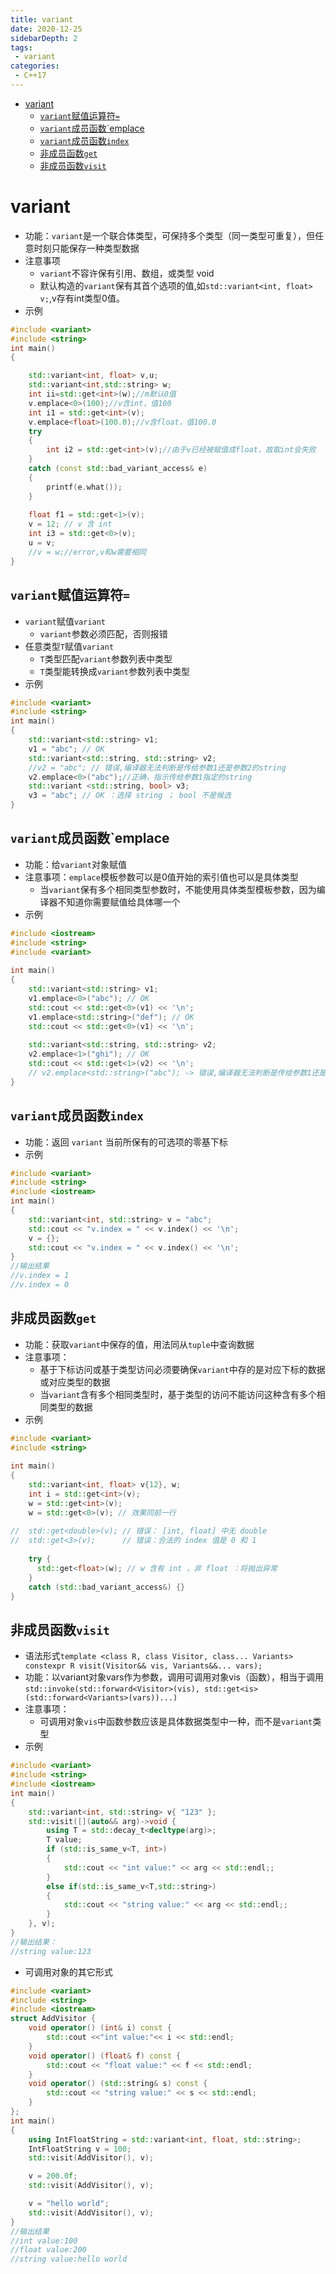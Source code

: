 ```yaml
---
title: variant
date: 2020-12-25
sidebarDepth: 2
tags:
 - variant
categories:
 - C++17
---
```

- [variant](#variant)
  - [`variant`赋值运算符`=`](#variant赋值运算符)
  - [`variant`成员函数`emplace](#variant成员函数emplace)
  - [`variant`成员函数`index`](#variant成员函数index)
  - [非成员函数`get`](#非成员函数get)
  - [非成员函数`visit`](#非成员函数visit)
# variant
- 功能：`variant`是一个联合体类型，可保持多个类型（同一类型可重复），但任意时刻只能保存一种类型数据
- 注意事项
  - `variant`不容许保有引用、数组，或类型 void 
  - 默认构造的`variant`保有其首个选项的值,如`std::variant<int, float> v;`,v存有int类型0值。
- 示例
```cpp
#include <variant>
#include <string>
int main()
{

	std::variant<int, float> v,u;
	std::variant<int,std::string> w;
	int ii=std::get<int>(w);//m默认0值
	v.emplace<0>(100);//v含int，值100
	int i1 = std::get<int>(v);
	v.emplace<float>(100.0);//v含float，值100.0
	try
	{
		int i2 = std::get<int>(v);//由于v已经被赋值成float，故取int会失败
	}
	catch (const std::bad_variant_access& e)
	{
		printf(e.what());
	}
	
	float f1 = std::get<1>(v);
	v = 12; // v 含 int
	int i3 = std::get<0>(v);
	u = v;
	//v = w;//error,v和w需要相同
}
```
## `variant`赋值运算符`=`
- `variant`赋值`variant`
  - `variant`参数必须匹配，否则报错
- 任意类型`T`赋值`variant`
  - `T`类型匹配`variant`参数列表中类型
  - `T`类型能转换成`variant`参数列表中类型
- 示例
```cpp
#include <variant>
#include <string>
int main()
{
	std::variant<std::string> v1;
	v1 = "abc"; // OK
	std::variant<std::string, std::string> v2;
	//v2 = "abc"; // 错误,编译器无法判断是传给参数1还是参数2的string
	v2.emplace<0>("abc");//正确，指示传给参数1指定的string
	std::variant <std::string, bool> v3;
	v3 = "abc"; // OK ：选择 string ； bool 不是候选
}
```
## `variant`成员函数`emplace
- 功能：给`variant`对象赋值
- 注意事项：`emplace`模板参数可以是0值开始的索引值也可以是具体类型
  - 当`variant`保有多个相同类型参数时，不能使用具体类型模板参数，因为编译器不知道你需要赋值给具体哪一个
- 示例
```cpp
#include <iostream>
#include <string>
#include <variant>
 
int main()
{
    std::variant<std::string> v1;
    v1.emplace<0>("abc"); // OK
    std::cout << std::get<0>(v1) << '\n';
    v1.emplace<std::string>("def"); // OK
    std::cout << std::get<0>(v1) << '\n';
 
    std::variant<std::string, std::string> v2;
    v2.emplace<1>("ghi"); // OK
    std::cout << std::get<1>(v2) << '\n';
    // v2.emplace<std::string>("abc"); -> 错误,编译器无法判断是传给参数1还是参数2的string
}
```
## `variant`成员函数`index`
- 功能：返回 `variant` 当前所保有的可选项的零基下标
- 示例
```cpp
#include <variant>
#include <string>
#include <iostream>
int main()
{
    std::variant<int, std::string> v = "abc"; 
    std::cout << "v.index = " << v.index() << '\n'; 
    v = {};  
    std::cout << "v.index = " << v.index() << '\n';
}
//输出结果
//v.index = 1
//v.index = 0
```
## 非成员函数`get`
- 功能：获取`variant`中保存的值，用法同从`tuple`中查询数据
- 注意事项：
  - 基于下标访问或基于类型访问必须要确保`variant`中存的是对应下标的数据或对应类型的数据
  - 当`variant`含有多个相同类型时，基于类型的访问不能访问这种含有多个相同类型的数据
- 示例
```cpp
#include <variant>
#include <string>
 
int main()
{
    std::variant<int, float> v{12}, w;
    int i = std::get<int>(v);
    w = std::get<int>(v);
    w = std::get<0>(v); // 效果同前一行
 
//  std::get<double>(v); // 错误： [int, float] 中无 double
//  std::get<3>(v);      // 错误：合法的 index 值是 0 和 1
 
    try {
      std::get<float>(w); // w 含有 int ，非 float ：将抛出异常
    }
    catch (std::bad_variant_access&) {}
}
```
## 非成员函数`visit`
- 语法形式`template <class R, class Visitor, class... Variants> constexpr R visit(Visitor&& vis, Variants&&... vars);`
- 功能：以variant对象vars作为参数，调用可调用对象vis（函数），相当于调用`std::invoke(std::forward<Visitor>(vis), std::get<is>(std::forward<Variants>(vars))...)`
- 注意事项：
  - 可调用对象`vis`中函数参数应该是具体数据类型中一种，而不是`variant`类型
- 示例
```cpp
#include <variant>
#include <string>
#include <iostream>
int main()
{
	std::variant<int, std::string> v{ "123" };
	std::visit([](auto&& arg)->void {
		using T = std::decay_t<decltype(arg)>;
		T value;
		if (std::is_same_v<T, int>)
		{
			std::cout << "int value:" << arg << std::endl;;
		}
		else if(std::is_same_v<T,std::string>)
		{
			std::cout << "string value:" << arg << std::endl;;
		}
	}, v);
}
//输出结果：
//string value:123
```
- 可调用对象的其它形式
```cpp
#include <variant>
#include <string>
#include <iostream>
struct AddVisitor {
	void operator() (int& i) const {
		std::cout <<"int value:"<< i << std::endl;
	}
	void operator() (float& f) const {
		std::cout << "float value:" << f << std::endl;
	}
	void operator() (std::string& s) const {
		std::cout << "string value:" << s << std::endl;
	}
};
int main()
{
	using IntFloatString = std::variant<int, float, std::string>;
	IntFloatString v = 100;
	std::visit(AddVisitor(), v);

	v = 200.0f;
	std::visit(AddVisitor(), v);

	v = "hello world";
	std::visit(AddVisitor(), v);
}
//输出结果
//int value:100
//float value:200
//string value:hello world
```